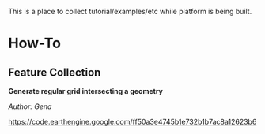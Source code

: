 This is a place to collect tutorial/examples/etc while platform is being built.

# How-To

## Feature Collection

**Generate regular grid intersecting a geometry**

*Author: Gena*

https://code.earthengine.google.com/ff50a3e4745b1e732b1b7ac8a12623b6

